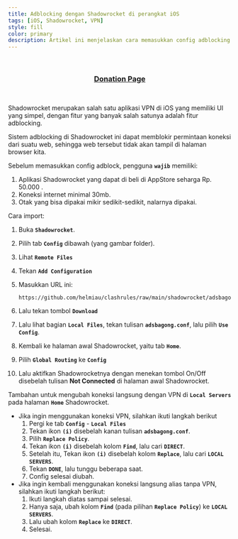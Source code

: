 ```yaml
---
title: Adblocking dengan Shadowrocket di perangkat iOS
tags: [iOS, Shadowrocket, VPN]
style: fill
color: primary
description: Artikel ini menjelaskan cara memasukkan config adblocking di aplikasi Shadowrocket iOS.
---
```


<br>

<h3 align="center"><a href="https://www.helmiau.com/pay/index_en.html" target="_blank">Donation Page</a></h3>

<br>

Shadowrocket merupakan salah satu aplikasi VPN di iOS yang memiliki UI yang simpel, dengan fitur yang banyak salah satunya adalah fitur adblocking.

Sistem adblocking di Shadowrocket ini dapat memblokir permintaan koneksi dari suatu web, sehingga web tersebut tidak akan tampil di halaman browser kita.

Sebelum memasukkan config adblock, pengguna **``wajib``** memiliki:
  1. Aplikasi Shadowrocket yang dapat di beli di AppStore seharga Rp. 50.000 .
  2. Koneksi internet minimal 30mb.
  3. Otak yang bisa dipakai mikir sedikit-sedikit, nalarnya dipakai.

Cara import:
  1. Buka **``Shadowrocket``**.
  2. Pilih tab **``Config``** dibawah (yang gambar folder).
  3. Lihat **``Remote Files``**
  4. Tekan **``Add Configuration``**
  5. Masukkan URL ini:

      ```
      https://github.com/helmiau/clashrules/raw/main/shadowrocket/adsbagong.conf
      ```

  6. Lalu tekan tombol **``Download``**
  7. Lalu lihat bagian **``Local Files``**, tekan tulisan **``adsbagong.conf``**, lalu pilih **``Use Config``**.
  8. Kembali ke halaman awal Shadowrocket, yaitu tab **``Home``**.
  9. Pilih **``Global Routing``** ke **``Config``**
  10. Lalu aktifkan Shadowrocketnya dengan menekan tombol On/Off disebelah tulisan **Not Connected** di halaman awal Shadowrocket.

Tambahan untuk mengubah koneksi langsung dengan VPN di **``Local Servers``** pada halaman **``Home``** Shadowrocket.
  - Jika ingin menggunakan koneksi VPN, silahkan ikuti langkah berikut
      1. Pergi ke tab **``Config``** - **``Local Files``**
      2. Tekan ikon **``(i)``** disebelah kanan tulisan **``adsbagong.conf``**.
      3. Pilih **``Replace Policy``**.
      4. Tekan ikon **``(i)``** disebelah kolom **``Find``**, lalu cari **``DIRECT``**.
      5. Setelah itu, Tekan ikon **``(i)``** disebelah kolom **``Replace``**, lalu cari **``LOCAL SERVERS``**.
      6. Tekan **``DONE``**, lalu tunggu beberapa saat.
      7. Config selesai diubah.
  - Jika ingin kembali menggunakan koneksi langsung alias tanpa VPN, silahkan ikuti langkah berikut:
      1. Ikuti langkah diatas sampai selesai.
      2. Hanya saja, ubah kolom **``Find``** (pada pilihan **``Replace Policy``**) ke **``LOCAL SERVERS``**.
      3. Lalu ubah kolom **``Replace``** ke **``DIRECT``**.
      4. Selesai.
  